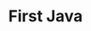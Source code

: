 ---
layout: tag-list
type: tag
title: First Java
slug: first-java
category: 
   - docs
   - java
sidebar: true
order: 1
description: >
   자바를 사용함에 있어 가장 기본적인 내용들  

   그동안 Java를 사용함에 있어 잘 모르지만 지나쳤던 부분들을 확실하게 하기 위해 다시 공부하며 정리합니다.
---